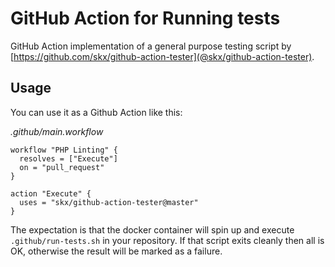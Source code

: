 # GitHub Action for Running tests

GitHub Action implementation of a general purpose testing script by [https://github.com/skx/github-action-tester](@skx/github-action-tester).

## Usage

You can use it as a Github Action like this:

_.github/main.workflow_
```
workflow "PHP Linting" {
  resolves = ["Execute"]
  on = "pull_request"
}

action "Execute" {
  uses = "skx/github-action-tester@master"
}

```

The expectation is that the docker container will spin up and execute `.github/run-tests.sh` in your repository.  If that script exits cleanly then all is OK, otherwise the result will be marked as a failure.
